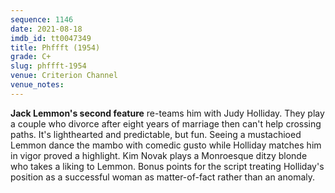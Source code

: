 ```yaml
---
sequence: 1146
date: 2021-08-18
imdb_id: tt0047349
title: Phffft (1954)
grade: C+
slug: phffft-1954
venue: Criterion Channel
venue_notes:
---
```


**Jack Lemmon's second feature** re-teams him with Judy Holliday. They play a couple who divorce after eight years of marriage then can't help crossing paths. It's lighthearted and predictable, but fun. Seeing a mustachioed Lemmon dance the mambo with comedic gusto while Holliday matches him in vigor proved a highlight. Kim Novak plays a Monroesque ditzy blonde who takes a liking to Lemmon. Bonus points for the script treating Holliday's position as a successful woman as matter-of-fact rather than an anomaly.
